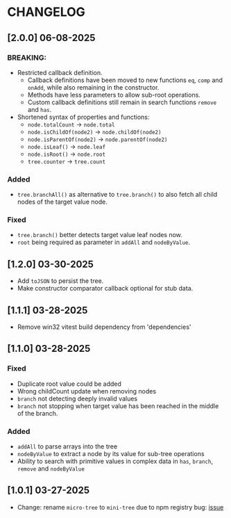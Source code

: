 # CHANGELOG

## [2.0.0] 06-08-2025

### BREAKING:

- Restricted callback definition.
    - Callback definitions have been moved to new functions `eq`, `comp` and `onAdd`, while also remaining in the constructor.
    - Methods have less parameters to allow sub-root operations.
    - Custom callback definitions still remain in search functions `remove` and `has`.
- Shortened syntax of properties and functions:
    - `node.totalCount` -> `node.total`
    - `node.isChildOf(node2)` -> `node.childOf(node2)`
    - `node.isParentOf(node2)` -> `node.parentOf(node2)`
    - `node.isLeaf()` -> `node.leaf`
    - `node.isRoot()` -> `node.root`
    - `tree.counter` -> `tree.count`

### Added

- `tree.branchAll()` as alternative to `tree.branch()` to also fetch all child nodes of the target value node.

### Fixed

-  `tree.branch()` better detects target value leaf nodes now.
-  `root` being required as parameter in `addAll` and `nodeByValue`.

## [1.2.0] 03-30-2025

- Add `toJSON` to persist the tree.
- Make constructor comparator callback optional for stub data.

## [1.1.1] 03-28-2025

- Remove win32 vitest build dependency from 'dependencies'

## [1.1.0] 03-28-2025

### Fixed

- Duplicate root value could be added
- Wrong childCount update when removing nodes
- `branch` not detecting deeply invalid values
- `branch` not stopping when target value has been reached in the middle of the branch.

### Added

- `addAll` to parse arrays into the tree
- `nodeByValue` to extract a node by its value for sub-tree operations
- Ability to search with primitive values in complex data in `has`, `branch`, `remove` and `nodeByValue`

## [1.0.1] 03-27-2025

- Change: rename `micro-tree` to `mini-tree` due to npm registry bug: [issue](https://github.com/npm/cli/issues/8194)
